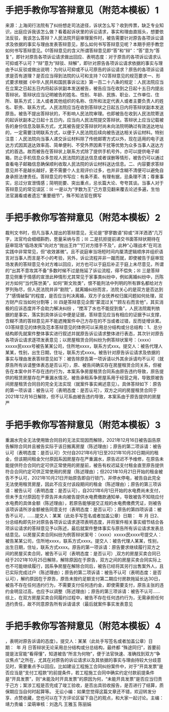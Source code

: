 # 手把手教你写答辩意见（附范本模板）1

来源：上海闵行法院有了纠纷想走司法途径，诉状怎么写？收到传票，缺乏专业知识，出庭应诉我该怎么做？看着起诉状里的诉讼请求，事实和理由直摇头，想要依法反驳，我该怎么答辩？人民法院开庭审理案件时，被告需要针对原告各项诉讼请求及依据的事实与理由发表答辩意见，那么如何书写答辩意见呢？本期手把手教您如何书写答辩意见。01答辩意见的含义所谓答辩意见即“答”和“辩”：“答”意为“答复”，即针对原告各项诉讼请求做出回应、表明态度：对于原告的各项诉讼请求认可抑或不认可？“辩”意为“辩驳、辩解”，即针对原告各项诉讼请求依据的事实与理由予以反驳或做出说明：为何认可抑或不认可原告的诉讼请求？原告的各项诉讼请求是否有道理？是否应当得到法院的认可和支持？02答辩意见的规范要求一、形式要求根据《中华人民共和国民事诉讼法》第一百二十八条的规定：人民法院应当在立案之日起五日内将起诉状副本发送被告，被告应当在收到之日起十五日内提出答辩状。答辩状应当记明被告的姓名、性别、年龄、民族、职业、工作单位、住所、联系方式；法人或者其他组织的名称、住所和法定代表人或者主要负责人的姓名、职务、联系方式。人民法院应当在收到答辩状之日起五日内将答辩状副本发送原告。被告不提出答辩状的，不影响人民法院审理。也即被告在收到人民法院寄送的起诉状副本之日起十五日内，应当向人民法院提交答辩状。答辩状上应当记载被告的身份信息及联系方式，尤其被告提交答辩状时尚未向法院明确过有效送达地址的，一定需要注明联系方式，以便于人民法院后续向被告送达相关诉讼材料。特别注意：人民法院向当事人递交诉讼材料除了传统邮寄方式以外，现在适用的电子送达方式因其送达效率高、简单便利、不受外界因素干扰等优势为众多当事人送达方式的首选。故而被告在答辩状上联系方式除了提供手机号外，亦可以提供电子邮箱，防止手机信息众多忽视人民法院的送达信息或者误删等情形，被告仍可以通过查看电子邮箱信息确保顺利收取人民法院的诉讼材料送达信息。二、内容要求答辩意见并不是越长越好，更不需要个人主观评价过多，也并非含糊不清便可以避免自身承担法律责任。答辩意见的书写应：有条不紊、有理有据，忌条理不清；尊重事实，忌过分宣泄情感；简明扼要、突出重点，忌长篇大论、夸夸其谈。当事人对于答辩意见的常见误区：☒ 一是以为“字数为王”己方意见翻来覆去论述多遍，生怕法官漏看或者遗忘“重要细节”，殊不知法官在撰写

# 手把手教你写答辩意见（附范本模板）2

裁判文书时，但凡当事人提出的答辩意见，无论是“寥寥数语”抑或“洋洋洒洒”几万字，法官均会细细斟酌，思量采纳与否；☒ 二是抗拒提前递交书面答辩状期待在庭审现场“临场发挥”向对方“抛出王炸”“打对方措手不及”，此种“心理战术”在司法实践中非常常见，但“收效甚微”。且不说庭审当场短时间内厘清逻辑顺序并组织语言对当事人而言是不小的考验，另外，诉讼流程并非一蹴而就，即使被告于庭审现场发表的答辩意见令对方难以回应，对方也可以于庭后补正于庭上未尽意见，所谓的“出其不意攻其不备”多数时候不过是拖延了诉讼流程，得不偿失；☒ 三是答辩意见侧重于情感的宣泄此种情形尤其常见于家事类纠纷中，例如离婚纠纷中，历陈对方如何“当代陈世美”，如何“斯文败类”，恨不能刑法中列明的所有罪名都给对方罗列殆尽，但人民法院并非“剧院”，就离婚纠纷而言，法院关心的是双方是否达到了“感情破裂”的程度，是否应当判决离婚，双方子女抚养权归属问题如何处理，双方财产应当如何分割等；☒ 四是答辩意见企图“蒙混过关”“顾左右而言他”，其实消极的应诉态度并不会助力解决纠纷 ，“搅浑了水也不能捉到鱼”，人民法院裁判依据的是事实，落实到具体诉讼中便是证据，答辩意见应当有相应的证据予以支撑，含糊不清的答辩意见并不能遮掩案件中己方存在的不当或者过错，反而徒增诉累。03答辩意见的体例及范本答辩意见的体例可以采用总分结构或分总结构：1、总分结构即先就案件整体事实进行叙述并就原告诉讼请求整体进行表态，其次针对原告各项诉讼请求逐项发表意见；以房屋租赁合同纠纷为例答辩状案号：（xxxx）xxxxx民xxxx号被告某某公司，住所地xxxx，联系方式xxx。提交人：被告代理人某某，性别，出生日期，住址，联系方式xxxx。被告针对原告诉讼请求及依据的事实与理由发表答辩意见如下：被告除原告第一项诉请以外其余诉请均不认可（就原告所有诉请整体表态是否认可），原、被告间确实存在房屋租赁合同关系，但被告在本案中并不存在违约行为，本案系争房屋租赁合同系由原告违约导致，原告提供的租赁房屋存在严重漏水情况，被告承租系争房屋系用于经营之用，导致原被告间房屋租赁合同目的完全无法实现（就案件事实阐述意见）。具体答辩如下：原告的第一项诉请：被告认可（表明态度：是否认可），双方之间的房屋租赁合同于2021年12月16日解除，但不认可系由被告违约导致，本案系由于原告提供的房屋严

# 手把手教你写答辩意见（附范本模板）3

重漏水完全无法使用致合同目的无法实现因而解除，2021年12月16日被告函告原告解除合同并且被告实际于该日搬离房屋（陈述理由）；原告的第二项诉请：被告认可（表明态度：是否认可）欠付自2021年6月1日至2021年10月20日期间的租金，但该期间租金欠付原因系因房屋存在严重漏水，原告迟迟不予维修，在原告未能提供符合合同约定可供正常使用的房屋前，被告有权迟延支付租金直至原告提供符合合同约定可供正常使用的房屋（陈述理由）；但2021年10月21日开始的租金被告不予认可，2021年10月21日开始原告即自行锁门、并停水停电，被告自此完全无法使用租赁房屋，因此不应支付该段期间的租金（陈述理由）；原告的第三项诉请：被告认可（表明态度：是否认可），自2021年6月1日开始的水电费尚未支付，但未予支付原因在于原告并未向被告提供水电费缴款通知单，导致被告不知晓应付水电费的具体金额（陈述理由），若原告能够提交正规的水电费缴费凭证，则被告该项诉请所涉金额被告同意支付（表明态度：是否认可）；原告的第四项诉请：被告不认可，……提交人：某某（此处手写签名或者加盖公章）日期：  年 月 日2、分总结构即先针对原告各项诉讼请求逐项表明态度，并将案件相关事实细节结合各项诉讼请求的答辩意见予以陈述，最后就案件整体事实与原告所有诉讼请求发表总结意见。以房屋买卖合同纠纷为例答辩状案号：（xxxx）xxxxx民xxxx号提交人：被告某某公司，住所地xxxx，联系方式xxxx。提交人：被告代理人某某，性别，出生日期，住址，联系方式xxxx。原告的第一项诉请：原告要求继续履行双方之间的房屋买卖合同，被告不认可（表明态度：是否认可）,双方的房屋买卖合同已经于2021年10月25日解除，解除原因在于原告，双方之间的房屋买卖合同实际上也不可能继续履行，因系争房屋在解除合同后，被告已经将其另行出售案外人，且已实际完成过户（陈述理由）；原告的第二项诉请：被告不认可（表明态度：是否认可），解约原因在于原告，原告未按约足额支付第二期应付房款拖延长达30日，被告不存在任何违约行为，不需要支付任何违约金，即使需要支付，原告主张的违约金明显过高，也应予以调整（陈述理由）；原告的第三项诉请：被告不认可……综上，在双方房屋买卖合同履约过程中，被告不存在任何违约行为，无需承担任何违约责任，故不同意原告所有诉请请求（最后就案件事实发表意见

# 手把手教你写答辩意见（附范本模板）4

，表明对原告诉请的态度）。提交人：某某（此处手写签名或者加盖公章）日期：  年 月 日答辩状无论采用总分结构或分总结构，最终都 “殊途同归”，首要前提是法官能“看得懂”，知道被告“所言为何物”，便于法官快速、准确找到双方“争议焦点”之所在，尤其在对原告的诉讼请求以及其依据的事实与理由持较大分歧意见时，需要重点予以回应。比如建设工程施工合同纠纷案件中，对于“开具发票”是否应当是“支付工程款”的前提条件，若工程施工合同中确实约定付款前提条件是“开具发票”，则“未能及时开具发票”的原因为何，“未能开具发票”是否应当归责于己方；案涉工程是否完成了竣工验收，是否出具验收报告，是否进行了结算，质保期应当自何时起算等。 无讼小编：如果您觉得这篇文章还不错，欢迎转发分享、点赞收藏，您也可以在下方评论区留下自己的观点，和大家一起讨论。主编：靖力责编：梁萌审核：刘逸凡 王雅玉 陈丽娟

